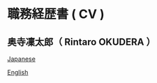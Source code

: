# 職務経歴書 ( CV )

## 奥寺凜太郎（ Rintaro OKUDERA ）

[Japanese](https://rin-poko.github.io/japanese)

[English](https://rin-poko.github.io/english)